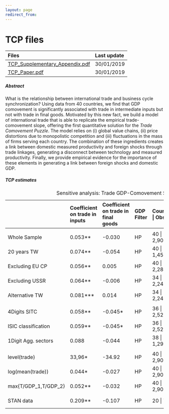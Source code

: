 ```yaml
---
layout: page
redirect_from: 
---
```


# TCP files

| Files       |  Last update |
|:-------------|:------------------|
| <a href="./TCP_Supplementary_Appendix.pdf" target="_blank">TCP_Supplementary_Appendix.pdf</a>           | 30/01/2019 |
| <a href="./TCP_Paper.pdf" target="_blank">TCP_Paper.pdf</a> | 30/01/2019 |


##### Abstract 
What is the relationship between international trade and business cycle synchronization? Using data from 40 countries, we find that GDP comovement is significantly associated with trade in intermediate inputs but not with trade in final goods. Motivated by this new fact, we build a model of international trade that is able to replicate the empirical trade-comovement slope, offering the first quantitative solution for the *Trade Comovement Puzzle*. The model relies on (i) global value chains, (ii) price distortions due to monopolistic competition and (iii) fluctuations in the mass of firms serving each country. The combination of these ingredients creates a link between domestic measured productivity and foreign shocks through trade linkages, generating a disconnect between technology and measured productivity. Finally, we provide empirical evidence for the importance of these elements in generating a link between foreign shocks and domestic GDP.

##### TCP estimates
<table>
<caption>Sensitive analysis: Trade GDP-Comovement Slope</caption>
<thead>
<tr class="header">
<th style="text-align: left;"></th>
<th style="text-align: left;">Coefficient on trade in inputs</th>
<th style="text-align: left;">Coefficient on trade in final goods</th>
<th style="text-align: left;">GDP Filter</th>
<th style="text-align: left;">Countries | Obs.</th>
<th style="text-align: center;">Period</th>
<th style="text-align: center;">TW</th>
<th style="text-align: center;">CP</th>
</tr>
</thead>
<tbody>
<tr class="odd">
<td style="text-align: left;"></td>
<td style="text-align: left;"></td>
<td style="text-align: left;"></td>
<td style="text-align: left;"></td>
<td style="text-align: left;"></td>
<td style="text-align: center;"></td>
<td style="text-align: center;"></td>
<td style="text-align: center;"></td>
</tr>
<tr class="even">
<td style="text-align: left;">Whole Sample</td>
<td style="text-align: left;">0.053<span class="math inline">**</span></td>
<td style="text-align: left;"><span class="math inline">-</span>0.030</td>
<td style="text-align: left;">HP</td>
<td style="text-align: left;">40 | 2,900</td>
<td style="text-align: center;">1970-2009</td>
<td style="text-align: center;">Yes</td>
<td style="text-align: center;">Yes</td>
</tr>
<tr class="odd">
<td style="text-align: left;">20 years TW</td>
<td style="text-align: left;">0.074<span class="math inline">**</span></td>
<td style="text-align: left;"><span class="math inline">-</span>0.054</td>
<td style="text-align: left;">HP</td>
<td style="text-align: left;">40 | 1,450</td>
<td style="text-align: center;">1970-2009</td>
<td style="text-align: center;">Yes</td>
<td style="text-align: center;">Yes</td>
</tr>
<tr class="even">
<td style="text-align: left;">Excluding EU CP</td>
<td style="text-align: left;">0.056<span class="math inline">**</span></td>
<td style="text-align: left;">0.005</td>
<td style="text-align: left;">HP</td>
<td style="text-align: left;">40 | 2,280</td>
<td style="text-align: center;">1970-2009</td>
<td style="text-align: center;">Yes</td>
<td style="text-align: center;">Yes</td>
</tr>
<tr class="odd">
<td style="text-align: left;">Excluding USSR</td>
<td style="text-align: left;">0.064<span class="math inline">**</span></td>
<td style="text-align: left;"><span class="math inline">-</span>0.006</td>
<td style="text-align: left;">HP</td>
<td style="text-align: left;">34 | 2,244</td>
<td style="text-align: center;">1970-2009</td>
<td style="text-align: center;">Yes</td>
<td style="text-align: center;">Yes</td>
</tr>
<tr class="even">
<td style="text-align: left;">Alternative TW</td>
<td style="text-align: left;">0.081<span class="math inline">***</span></td>
<td style="text-align: left;">0.014</td>
<td style="text-align: left;">HP</td>
<td style="text-align: left;">34 | 2,244</td>
<td style="text-align: center;">1970-1999</td>
<td style="text-align: center;">Yes</td>
<td style="text-align: center;">Yes</td>
</tr>
<tr class="odd">
<td style="text-align: left;"></td>
<td style="text-align: left;"></td>
<td style="text-align: left;"></td>
<td style="text-align: left;"></td>
<td style="text-align: left;"></td>
<td style="text-align: center;"></td>
<td style="text-align: center;"></td>
<td style="text-align: center;"></td>
</tr>
<tr class="even">
<td style="text-align: left;">4Digits SITC</td>
<td style="text-align: left;">0.058<span class="math inline">**</span></td>
<td style="text-align: left;"><span class="math inline">-</span>0.045<span class="math inline">*</span></td>
<td style="text-align: left;">HP</td>
<td style="text-align: left;">36 | 2,520</td>
<td style="text-align: center;">1970-2009</td>
<td style="text-align: center;">Yes</td>
<td style="text-align: center;">Yes</td>
</tr>
<tr class="odd">
<td style="text-align: left;">ISIC classification</td>
<td style="text-align: left;">0.059<span class="math inline">**</span></td>
<td style="text-align: left;"><span class="math inline">-</span>0.045<span class="math inline">*</span></td>
<td style="text-align: left;">HP</td>
<td style="text-align: left;">36 | 2,520</td>
<td style="text-align: center;">1970-2009</td>
<td style="text-align: center;">Yes</td>
<td style="text-align: center;">Yes</td>
</tr>
<tr class="even">
<td style="text-align: left;">1Digit Agg. sectors</td>
<td style="text-align: left;">0.088</td>
<td style="text-align: left;"><span class="math inline">-</span>0.044</td>
<td style="text-align: left;">HP</td>
<td style="text-align: left;">38 | 1,291</td>
<td style="text-align: center;">1970-2009</td>
<td style="text-align: center;">Yes</td>
<td style="text-align: center;">Yes</td>
</tr>
<tr class="odd">
<td style="text-align: left;"></td>
<td style="text-align: left;"></td>
<td style="text-align: left;"></td>
<td style="text-align: left;"></td>
<td style="text-align: left;"></td>
<td style="text-align: center;"></td>
<td style="text-align: center;"></td>
<td style="text-align: center;"></td>
</tr>
<tr class="even">
<td style="text-align: left;"><span class="math inline">level(trade)</span></td>
<td style="text-align: left;">33,96<span class="math inline">*</span></td>
<td style="text-align: left;"><span class="math inline">-</span>34.92</td>
<td style="text-align: left;">HP</td>
<td style="text-align: left;">40 | 2,900</td>
<td style="text-align: center;">1970-2009</td>
<td style="text-align: center;">Yes</td>
<td style="text-align: center;">Yes</td>
</tr>
<tr class="odd">
<td style="text-align: left;"><span class="math inline">log(mean(trade))</span></td>
<td style="text-align: left;">0.044<span class="math inline">*</span></td>
<td style="text-align: left;"><span class="math inline">-</span>0.027</td>
<td style="text-align: left;">HP</td>
<td style="text-align: left;">40 | 2,900</td>
<td style="text-align: center;">1970-2009</td>
<td style="text-align: center;">Yes</td>
<td style="text-align: center;">Yes</td>
</tr>
<tr class="even">
<td style="text-align: left;"><span class="math inline">max{T/GDP_1,T/GDP_2}</span></td>
<td style="text-align: left;">0.052<span class="math inline">**</span></td>
<td style="text-align: left;"><span class="math inline">-</span>0.032</td>
<td style="text-align: left;">HP</td>
<td style="text-align: left;">40 | 2,900</td>
<td style="text-align: center;">1970-2009</td>
<td style="text-align: center;">Yes</td>
<td style="text-align: center;">Yes</td>
</tr>
<tr class="odd">
<td style="text-align: left;">STAN data</td>
<td style="text-align: left;">0.209<span class="math inline">**</span></td>
<td style="text-align: left;"><span class="math inline">-</span>0.107</td>
<td style="text-align: left;">HP</td>
<td style="text-align: left;">20 | 760</td>
<td style="text-align: center;">1995-2014</td>
<td style="text-align: center;">Yes</td>
<td style="text-align: center;">Yes</td>
</tr>
</tbody>
</table>
